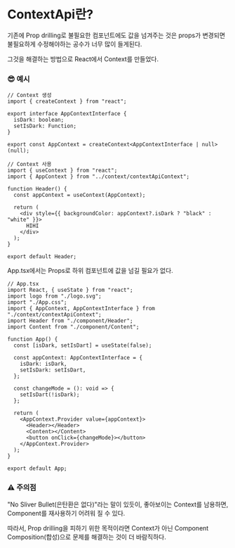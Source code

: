 # ContextApi란?

기존에 Prop drilling로 불필요한 컴포넌트에도 값을 넘겨주는 것은 props가 변경되면 불필요하게 수정해야하는 공수가 너무 많이 들게된다.

그것을 해결하는 방법으로 React에서 Context를 만들었다.

### 😎 예시

```tsx
// Context 생성
import { createContext } from "react";

export interface AppContextInterface {
  isDark: boolean;
  setIsDark: Function;
}

export const AppContext = createContext<AppContextInterface | null>(null);

```

```tsx
// Context 사용
import { useContext } from "react";
import { AppContext } from "../context/contextApiContext";

function Header() {
  const appContext = useContext(AppContext);

  return (
    <div style={{ backgroundColor: appContext?.isDark ? "black" : "white" }}>
      HIHI
    </div>
  );
}

export default Header;

```

App.tsx에서는 Props로 하위 컴포넌트에 값을 넘길 필요가 없다.

```tsx
// App.tsx
import React, { useState } from "react";
import logo from "./logo.svg";
import "./App.css";
import { AppContext, AppContextInterface } from "./context/contextApiContext";
import Header from "./component/Header";
import Content from "./component/Content";

function App() {
  const [isDark, setIsDart] = useState(false);

  const appContext: AppContextInterface = {
    isDark: isDark,
    setIsDark: setIsDart,
  };

  const changeMode = (): void => {
    setIsDart(!isDark);
  };

  return (
    <AppContext.Provider value={appContext}>
      <Header></Header>
      <Content></Content>
      <button onClick={changeMode}></button>
    </AppContext.Provider>
  );
}

export default App;

```

### ⚠ 주의점

"No Sliver Bullet(은탄환은 없다)"라는 말이 있듯이, 좋아보이는 Context를 남용하면, Component를 재사용하기 어려워 질 수 있다.

따라서, Prop drilling을 피하기 위한 목적이라면 Context가 아닌 Component Composition(합성)으로 문제를 해결하는 것이 더 바람직하다.